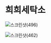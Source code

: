 # 희희세탁소


![스크린샷(496)](https://user-images.githubusercontent.com/118158825/211479799-e68cc5af-0da1-46d9-ac48-6c6c1493beab.png)


![스크린샷(462)](https://user-images.githubusercontent.com/118158825/210045780-505af468-4798-487f-801e-93f1c38fd039.png)
